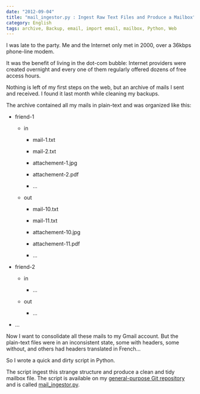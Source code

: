 ```yaml
---
date: "2012-09-04"
title: "mail_ingestor.py : Ingest Raw Text Files and Produce a Mailbox"
category: English
tags: archive, Backup, email, import email, mailbox, Python, Web
---
```


I was late to the party. Me and the Internet only met in 2000, over a 36kbps phone-line modem.

It was the benefit of living in the dot-com bubble: Internet providers were created overnight and every one of them regularly offered dozens of free access hours.

Nothing is left of my first steps on the web, but an archive of mails I sent and received. I found it last month while cleaning my backups.

The archive contained all my mails in plain-text and was organized like this:

  * friend-1

      * in

          * mail-1.txt

          * mail-2.txt

          * attachement-1.jpg

          * attachement-2.pdf

          * ...

      * out

          * mail-10.txt

          * mail-11.txt

          * attachement-10.jpg

          * attachement-11.pdf

          * ...

  * friend-2

      * in

          * ...

      * out

          * ...

  * ...

Now I want to consolidate all these mails to my Gmail account. But the plain-text files were in an inconsistent state, some with headers, some without, and others had headers translated in French...

So I wrote a quick and dirty script in Python.

The script ingest this strange structure and produce a clean and tidy mailbox file. The script is available on my [general-purpose Git repository](https://github.com/kdeldycke/scripts/) and is called [mail_ingestor.py](https://github.com/kdeldycke/scripts/blob/master/mail_ingestor.py).
